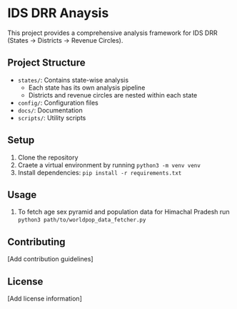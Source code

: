 # IDS DRR Anaysis

This project provides a comprehensive analysis framework for IDS DRR (States → Districts → Revenue Circles).

## Project Structure
- `states/`: Contains state-wise analysis
  - Each state has its own analysis pipeline
  - Districts and revenue circles are nested within each state
- `config/`: Configuration files
- `docs/`: Documentation
- `scripts/`: Utility scripts

## Setup
1. Clone the repository
2. Craete a virtual environment by running `python3 -m venv venv`
3. Install dependencies: `pip install -r requirements.txt`

## Usage
1. To fetch age sex pyramid and population data for Himachal Pradesh run
  `python3 path/to/worldpop_data_fetcher.py`


## Contributing
[Add contribution guidelines]

## License
[Add license information]
